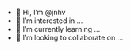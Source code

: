 - 👋 Hi, I’m @jnhv
- 👀 I’m interested in ...
- 🌱 I’m currently learning ...
- 💞️ I’m looking to collaborate on ...


<!---
jnhv/jnhv is a ✨ special ✨ repository because its `README.md` (this file) appears on your GitHub profile.
You can click the Preview link to take a look at your changes.
--->
